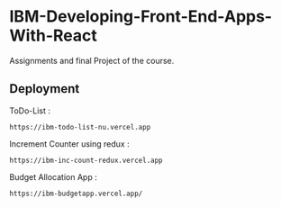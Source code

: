 
# IBM-Developing-Front-End-Apps-With-React

Assignments and final Project of the course.



## Deployment

ToDo-List :

    https://ibm-todo-list-nu.vercel.app

Increment Counter using redux :

    https://ibm-inc-count-redux.vercel.app

Budget Allocation App :

    https://ibm-budgetapp.vercel.app/




